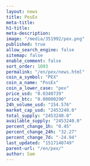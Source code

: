 ```yaml
---
layout: news
title: PosEx
meta-title: 
h1-title: 
meta-description: 
image: "/media/351992/pex.png"
published: true
allow_search_engine: false
sitemap: false
enable_comment: false
sort_order: 1093
permalink: "/en/pex/news.html"
coin_a_symbol: "PEX"
coin_a_name: "PosEx"
coin_a_lower_case: "pex"
price_usd: "0.0340739"
price_btc: "0.00000290"
24h_volume_usd: "154.576"
market_cap_usd: "2453240.0"
total_supply: "2453240.0"
available_supply: "2453240.0"
percent_change_1h: "0.45"
percent_change_24h: "32.27"
percent_change_7d: "-24.94"
last_updated: "1517140749"
parent-url: "/en/pex/"
author: Sam
---
```


